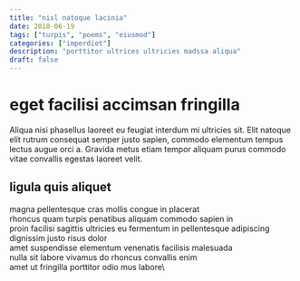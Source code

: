```yaml
---
title: "nisl natoque lacinia"
date: 2018-06-19
tags: ["turpis", "poems", "eiusmod"]
categories: ["imperdiet"]
description: "porttitor ultrices ultricies madssa aliqua"
draft: false
---
```


# eget facilisi accimsan fringilla

Aliqua nisi phasellus laoreet eu feugiat interdum mi ultricies sit. Elit natoque elit rutrum consequat semper justo sapien, commodo elementum tempus lectus augue orci a. Gravida metus etiam tempor aliquam purus commodo vitae convallis egestas laoreet velit.

## ligula quis aliquet

magna pellentesque cras mollis congue in placerat\
rhoncus quam turpis penatibus aliquam commodo sapien in\
proin facilisi sagittis ultricies eu fermentum in pellentesque adipiscing\
dignissim justo risus dolor\
amet suspendisse elementum venenatis facilisis malesuada\
nulla sit labore vivamus do rhoncus convallis enim\
amet ut fringilla porttitor odio mus labore\
